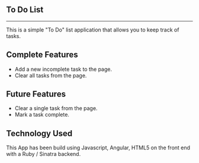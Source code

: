 To Do List
----------
----------

This is a simple "To Do" list application that allows you to keep track of tasks.

Complete Features
-----------------

* Add a new incomplete task to the page.
* Clear all tasks from the page.


Future Features
---------------

* Clear a single task from the page.
* Mark a task complete.


Technology Used
---------------

This App has been build using Javascript, Angular, HTML5 on the front end with a Ruby / Sinatra backend.
